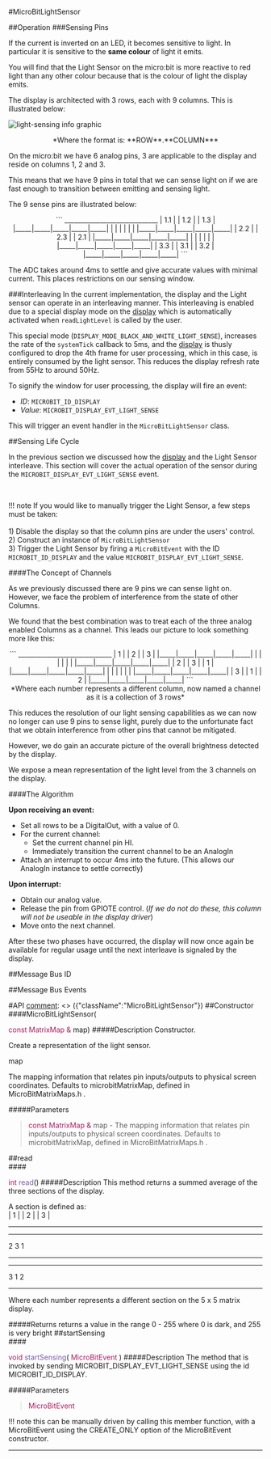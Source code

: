 #MicroBitLightSensor

##Operation
###Sensing Pins

If the current is inverted on an LED, it becomes sensitive to light. In particular
it is sensitive to the **same colour** of light it emits.

You will find that the Light Sensor on the micro:bit is more reactive to red light
than any other colour because that is the colour of light the display emits.

The display is architected with 3 rows, each with 9 columns. This is illustrated
below:

![light-sensing info graphic](../resources/light-sensing.png)

<center>*Where the format is: **ROW**.**COLUMN***</center>

On the micro:bit we have 6 analog pins, 3 are applicable to the display and reside
on columns 1, 2 and 3.

This means that we have 9 pins in total that we can sense light on if we are
fast enough to transition between emitting and sensing light.

The 9 sense pins are illustrated below:

<center>
```
 _____________________________
| 1.1 |     | 1.2 |     | 1.3 |
|_____|_____|_____|_____|_____|
|     |     |     |     |     |
|_____|_____|_____|_____|_____|
| 2.2 |     | 2.3 |     | 2.1 |
|_____|_____|_____|_____|_____|
|     |     |     |     |     |
|_____|_____|_____|_____|_____|
| 3.3 |     | 3.1 |     | 3.2 |
|_____|_____|_____|_____|_____|
```
</center>

The ADC takes around 4ms to settle and give accurate values with minimal current.
This places restrictions on our sensing window.

###Interleaving
In the current implementation, the display and the Light sensor can operate in an
interleaving manner. This interleaving is enabled due to a special display mode on the [display](../ubit/display.md)
which is automatically activated when `readLightLevel` is called by the user.

This special mode (`DISPLAY_MODE_BLACK_AND_WHITE_LIGHT_SENSE`), increases the rate of the `systemTick` callback to 5ms, and the
[display](../ubit/display.md) is thusly configured to drop the 4th frame for user processing,
which in this case, is entirely consumed by the light sensor. This reduces the display
refresh rate from 55Hz to around 50Hz.

To signify the window for user processing, the display will fire an event:

* *ID*: `MICROBIT_ID_DISPLAY`
* *Value*: `MICROBIT_DISPLAY_EVT_LIGHT_SENSE`

This will trigger an event handler in the `MicroBitLightSensor` class.

##Sensing Life Cycle

In the previous section we discussed how the [display](../ubit/display.md) and the Light
Sensor interleave. This section will cover the actual operation of the sensor during
the `MICROBIT_DISPLAY_EVT_LIGHT_SENSE` event.

<br/>

!!! note
    If you would like to manually trigger the Light Sensor, a few steps must be taken:<br/><br/>
    1) Disable the display so that the column pins are under the users' control.<br/>
    2) Construct an instance of `MicroBitLightSensor`<br/>
    3) Trigger the Light Sensor by firing a `MicroBitEvent` with the ID `MICROBIT_ID_DISPLAY` and the value `MICROBIT_DISPLAY_EVT_LIGHT_SENSE`.

####The Concept of Channels

As we previously discussed there are 9 pins we can sense light on. However, we face the problem
of interference from the state of other Columns.

We found that the best combination was to treat each of the three analog enabled Columns as a channel.
This leads our picture to look something more like this:

<center>
```
 _____________________________
|  1  |     |  2  |     |  3  |
|_____|_____|_____|_____|_____|
|     |     |     |     |     |
|_____|_____|_____|_____|_____|
|  2  |     |  3  |     |  1  |
|_____|_____|_____|_____|_____|
|     |     |     |     |     |
|_____|_____|_____|_____|_____|
|  3  |     |  1  |     |  2  |
|_____|_____|_____|_____|_____|
```
</center>
<center>*Where each number represents a different column, now named a channel as it is a collection of 3 rows*</center>

This reduces the resolution of our light sensing capabilities as we can
now no longer can use 9 pins to sense light, purely due to the unfortunate fact
that we obtain interference from other pins that cannot be mitigated.

However, we do gain an accurate picture of the overall brightness detected by the display.

We expose a mean representation of the light level from the 3 channels on the display.

####The Algorithm

**Upon receiving an event:**

* Set all rows to be a DigitalOut, with a value of 0.
* For the current channel:
    - Set the current channel pin HI.
    - Immediately transition the current channel to be an AnalogIn
* Attach an interrupt to occur 4ms into the future. (This allows our AnalogIn instance
to settle correctly)

**Upon interrupt:**

* Obtain our analog value.
* Release the pin from GPIOTE control. (*If we do not do these, this column will not
be useable in the display driver*)
* Move onto the next channel.

After these two phases have occurred, the display will now once again be available
for regular usage until the next interleave is signaled by the display.

##Message Bus ID

##Message Bus Events

#API
[comment]: <> ({"className":"MicroBitLightSensor"})
##Constructor
<br/>
####MicroBitLightSensor( <div style='color:#a71d5d; display:inline-block'>const  MatrixMap  &</div> map)
#####Description
Constructor.  

 Create a representation of the light sensor.  

   
 
 map 
 
 
 The mapping information that relates pin inputs/outputs to physical screen coordinates. Defaults to microbitMatrixMap, defined in  MicroBitMatrixMaps.h .   
 
 
          


#####Parameters

>  <div style='color:#a71d5d; display:inline-block'>const  MatrixMap  &</div> map - The mapping information that relates pin inputs/outputs to physical screen coordinates. Defaults to microbitMatrixMap, defined in  MicroBitMatrixMaps.h . 
##read
<br/>
####<div style='color:#a71d5d; display:inline-block'>int</div> <div style='color:#795da3; display:inline-block'>read</div>()
#####Description
This method returns a summed average of the three sections of the display.  

 A section is defined as:   
 | 1 | | 2 | | 3 |   
  ___      ___      ___      ___      ___      
 
  ___      ___      ___      ___      ___      
 
  2          3          1      
 
  ___      ___      ___      ___      ___      
 
                     
 
  ___      ___      ___      ___      ___      
 
  3          1          2      
 
  ___      ___      ___      ___      ___      
 
  

 Where each number represents a different section on the 5 x 5 matrix display.  

 


#####Returns
returns a value in the range 0 - 255 where 0 is dark, and 255 is very bright 
##startSensing
<br/>
####<div style='color:#a71d5d; display:inline-block'>void</div> <div style='color:#795da3; display:inline-block'>startSensing</div>( <div style='color:#a71d5d; display:inline-block'>MicroBitEvent</div> )
#####Description
The method that is invoked by sending MICROBIT_DISPLAY_EVT_LIGHT_SENSE using the id MICROBIT_ID_DISPLAY.  

 


#####Parameters

>  <div style='color:#a71d5d; display:inline-block'>MicroBitEvent</div> 

!!! note
    this can be manually driven by calling this member function, with a  MicroBitEvent  using the CREATE_ONLY option of the  MicroBitEvent  constructor. 

____
[comment]: <> ({"end":"MicroBitLightSensor"})
